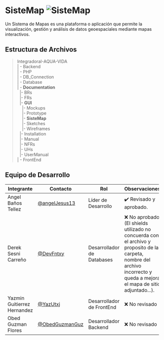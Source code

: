 # SisteMap ![SisteMap](https://img.shields.io/badge/Google_Play-414141?style=for-the-badge&logo=google-play&logoColor=white)

Un Sistema de Mapas es una plataforma o aplicación que permite la visualización, gestión y análisis de datos geoespaciales mediante mapas interactivos.

## Estructura de Archivos

>IntegradoraI-AQUA-VIDA<br>
>| - Backend <br>
>| - PHP<br>
>| - DB_Connection<br>
>| - Database<br>
>| - **Documentation**<br>
> &nbsp;&nbsp;|- BRs<br>
> &nbsp;&nbsp;|- FRs<br>
> &nbsp;&nbsp;|- **GUI**<br>
> &nbsp;&nbsp;&nbsp;&nbsp;|- Mockups<br>
> &nbsp;&nbsp;&nbsp;&nbsp;|- Prototype<br>
> &nbsp;&nbsp;&nbsp;&nbsp;|- **SisteMap**<br>
> &nbsp;&nbsp;&nbsp;&nbsp;|- Sketches<br>
> &nbsp;&nbsp;&nbsp;&nbsp;|- Wireframes<br>
> &nbsp;&nbsp;|- Installation<br>
> &nbsp;&nbsp;|- Manual<br>
> &nbsp;&nbsp;|- NFRs<br>
> &nbsp;&nbsp;|- UHs<br>
> &nbsp;&nbsp;|- UserManual<br>
>| - FrontEnd <br>


## Equipo de Desarrollo

|Integrante|Contacto|Rol|Observaciones|
|------------|--------|---|---|
|Angel Baños Tellez|[@angelJesus13](https://github.com/angelJesus13)|Líder de Desarrollo|✔️ Revisado y aprobado.|
|Derek Sesni Carreño|[@DevFntxy](https://github.com/DevFntxy)|Desarrollador de Databases|❌ No aprobado (El shields utilizado no concuerda con el archivo y proposito de la carpeta, nombre del archivo incorrecto y queda a mejora el mapa de sitio adjuntado...).|
|Yazmin Guitierrez Hernandez|[@YazUtxj](https://github.com/YazUtxj)|Desarrollador de FrontEnd|❌ No revisado|
|Obed Guzman Flores|[@ObedGuzmanGuz](https://github.com/ObedGuzmanGuz)|Desarrollador Backend|❌ No revisado|
